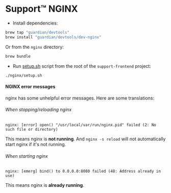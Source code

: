 # Support™ NGINX

- Install dependencies:
```bash
brew tap "guardian/devtools"
brew install "guardian/devtools/dev-nginx"
```

Or from the `nginx` directory:
```bash
brew bundle
```
- Run [setup.sh](setup.sh) script from the root of the `support-frontend` project:

```
./nginx/setup.sh
```

#### NGINX error messages

nginx has some unhelpful error messages. Here are some translations:

###### When stopping/reloading nginx
```
nginx: [error] open() "/usr/local/var/run/nginx.pid" failed (2: No such file or directory)
```

This means nginx is **not running**. And `nginx -s reload` will not automatically start nginx if it's not running.

###### When starting nginx
```
nginx: [emerg] bind() to 0.0.0.0:8080 failed (48: Address already in use)
```

This means nginx is **already running**.
